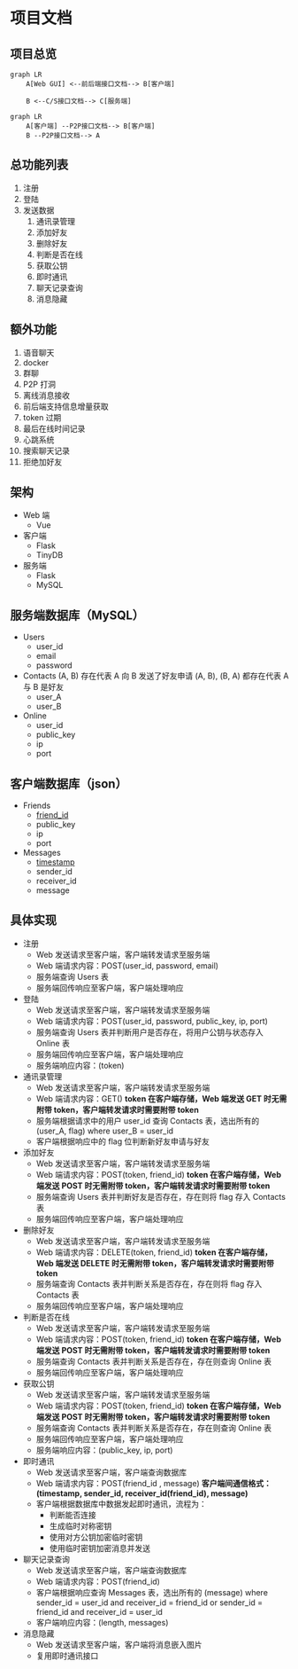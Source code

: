 # 项目文档

## 项目总览

```mermaid
graph LR
    A[Web GUI] <--前后端接口文档--> B[客户端]

    B <--C/S接口文档--> C[服务端]
```

```mermaid
graph LR
	A[客户端] --P2P接口文档--> B[客户端]
	B --P2P接口文档--> A
```



## 总功能列表

1. 注册
2. 登陆
3. 发送数据
   1. 通讯录管理
   2. 添加好友
   3. 删除好友
   4. 判断是否在线
   5. 获取公钥
   6. 即时通讯
   7. 聊天记录查询
   8. 消息隐藏


## 额外功能

1. 语音聊天
2. docker
3. 群聊
4. P2P 打洞
5. 离线消息接收
6. 前后端支持信息增量获取
7. token 过期
8. 最后在线时间记录
9. 心跳系统
10. 搜索聊天记录
11. 拒绝加好友

## 架构

- Web 端
  - Vue
- 客户端
  - Flask
  - TinyDB
- 服务端
  - Flask
  - MySQL
  

## 服务端数据库（MySQL）

- Users
  - user_id
  - email
  - password
- Contacts
  (A, B) 存在代表 A 向 B 发送了好友申请
  (A, B), (B, A) 都存在代表 A 与 B 是好友
  - user_A
  - user_B
- Online
  - user_id
  - public_key
  - ip
  - port

## 客户端数据库（json）

- Friends
  - <span style="text-decoration:underline;">friend_id</span>
  - public_key
  - ip
  - port
- Messages
  - <span style="text-decoration:underline;">timestamp</span>
  - sender_id
  - receiver_id
  - message

## 具体实现

- 注册
  - Web 发送请求至客户端，客户端转发请求至服务端
  - Web 端请求内容：POST(user_id, password, email)
  - 服务端查询 Users 表
  - 服务端回传响应至客户端，客户端处理响应
- 登陆
  - Web 发送请求至客户端，客户端转发请求至服务端
  - Web 端请求内容：POST(user_id, password, public_key, ip, port)
  - 服务端查询 Users 表并判断用户是否存在，将用户公钥与状态存入 Online 表
  - 服务端回传响应至客户端，客户端处理响应
  - 服务端响应内容：(token)
- 通讯录管理
  - Web 发送请求至客户端，客户端转发请求至服务端
  - Web 端请求内容：GET()
    **token 在客户端存储，Web 端发送 GET 时无需附带 token，客户端转发请求时需要附带 token**
  - 服务端根据请求中的用户 user_id 查询 Contacts 表，选出所有的 (user_A, flag) where user_B = user_id
  - 客户端根据响应中的 flag 位判断新好友申请与好友
- 添加好友
  - Web 发送请求至客户端，客户端转发请求至服务端
  - Web 端请求内容：POST(token, friend_id)
    **token 在客户端存储，Web 端发送 POST 时无需附带 token，客户端转发请求时需要附带 token**
  - 服务端查询 Users 表并判断好友是否存在，存在则将 flag 存入 Contacts 表
  - 服务端回传响应至客户端，客户端处理响应
- 删除好友
  - Web 发送请求至客户端，客户端转发请求至服务端
  - Web 端请求内容：DELETE(token, friend_id)
    **token 在客户端存储，Web 端发送 DELETE 时无需附带 token，客户端转发请求时需要附带 token**
  - 服务端查询 Contacts 表并判断关系是否存在，存在则将 flag 存入 Contacts 表
  - 服务端回传响应至客户端，客户端处理响应
- 判断是否在线
  - Web 发送请求至客户端，客户端转发请求至服务端
  - Web 端请求内容：POST(token, friend_id)
    **token 在客户端存储，Web 端发送 POST 时无需附带 token，客户端转发请求时需要附带 token**
  - 服务端查询 Contacts 表并判断关系是否存在，存在则查询 Online 表
  - 服务端回传响应至客户端，客户端处理响应
- 获取公钥
  - Web 发送请求至客户端，客户端转发请求至服务端
  - Web 端请求内容：POST(token, friend_id)
    **token 在客户端存储，Web 端发送 POST 时无需附带 token，客户端转发请求时需要附带 token**
  - 服务端查询 Contacts 表并判断关系是否存在，存在则查询 Online 表
  - 服务端回传响应至客户端，客户端处理响应
  - 服务端响应内容：(public_key, ip, port)
- 即时通讯
  - Web 发送请求至客户端，客户端查询数据库
  - Web 端请求内容：POST(friend_id , message)
    **客户端间通信格式：(timestamp, sender_id, receiver_id(friend_id), message)**
  - 客户端根据数据库中数据发起即时通讯，流程为：
    - 判断能否连接
    - 生成临时对称密钥
    - 使用对方公钥加密临时密钥
    - 使用临时密钥加密消息并发送
- 聊天记录查询
  - Web 发送请求至客户端，客户端查询数据库
  - Web 端请求内容：POST(friend_id)
  - 客户端根据响应查询 Messages 表，选出所有的 (message) where sender_id = user_id and receiver_id = friend_id or sender_id = friend_id and receiver_id = user_id
  - 客户端响应内容：(length, messages)
- 消息隐藏
  - Web 发送请求至客户端，客户端将消息嵌入图片
  - 复用即时通讯接口

